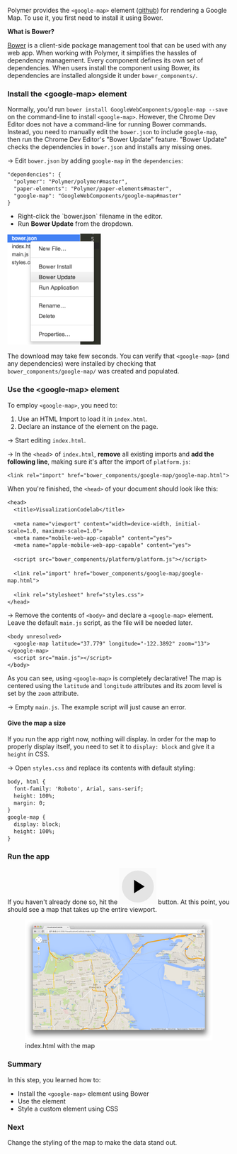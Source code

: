 <toc-element></toc-element>

Polymer provides the `<google-map>` element
([github](https://github.com/GoogleWebComponents/google-map)) for rendering a Google
Map.  To use it, you first need to install it using Bower.

<aside class="callout">
  <b>What is Bower?</b>
  <p><a href="http://bower.io/">Bower</a> is a client-side package management
      tool that can be used with any web app. When working with Polymer, it
      simplifies the hassles of dependency management. Every component defines
      its own set of dependencies. When users install the component using Bower,
      its dependencies are installed alongside it under
      <code>bower_components/</code>.</p>
</aside>

### Install the &lt;google-map> element

Normally, you'd run `bower install GoogleWebComponents/google-map --save` on the
command-line to install `<google-map>`. However, the Chrome Dev Editor does not
have a command-line for running Bower commands. Instead, you need to manually
edit the `bower.json` to include `google-map`, then run the Chrome Dev Editor's
"Bower Update" feature. "Bower Update" checks the dependencies in `bower.json`
and installs any missing ones.

&rarr; Edit `bower.json` by adding `google-map` in the `dependencies`:

    "dependencies": {
      "polymer": "Polymer/polymer#master",
      "paper-elements": "Polymer/paper-elements#master",
      "google-map": "GoogleWebComponents/google-map#master"
    }

<div class="stepbystep">
  <ul>
    <li>Right-click the `bower.json` filename in the editor.</li>
    <li>Run <b>Bower Update</b> from the dropdown.</li>
  </ul>
  <div>
    <img src="img/s2-bowerupdate.png" style="height:250px;">
  </div>
</div>

The download may take few seconds. You can verify that `<google-map>` (and any
dependencies) were installed by checking that `bower_components/google-map/` was
created and populated.

### Use the &lt;google-map> element

To employ `<google-map>`, you need to:

1. Use an HTML Import to load it in `index.html`.
2. Declare an instance of the element on the page.

&rarr; Start editing `index.html`.

&rarr; In the `<head`> of `index.html`, **remove** all existing imports and **add the following line**, making sure it's after the import of `platform.js`:

    <link rel="import" href="bower_components/google-map/google-map.html">

When you're finished, the `<head>` of your document should look like this:

    <head>
      <title>VisualizationCodelab</title>

      <meta name="viewport" content="width=device-width, initial-scale=1.0, maximum-scale=1.0">
      <meta name="mobile-web-app-capable" content="yes">
      <meta name="apple-mobile-web-app-capable" content="yes">

      <script src="bower_components/platform/platform.js"></script>
      
      <link rel="import" href="bower_components/google-map/google-map.html">

      <link rel="stylesheet" href="styles.css">
    </head>

&rarr; Remove the contents of `<body>` and declare a `<google-map>` element.
Leave the default `main.js` script, as the file will be needed later.

    <body unresolved>
      <google-map latitude="37.779" longitude="-122.3892" zoom="13"></google-map>
      <script src="main.js"></script>
    </body>

As you can see, using `<google-map>` is completely declarative! The map is
centered using the `latitude` and `longitude` attributes and its zoom level is
set by the `zoom` attribute. 

&rarr; Empty `main.js`. The example script will just cause an error.

#### Give the map a size

If you run the app right now, nothing will display. In order for the map to
properly display itself, you need to set it to `display: block` and give it a
`height` in CSS.

&rarr; Open `styles.css` and replace its contents with default styling:

    body, html {
      font-family: 'Roboto', Arial, sans-serif;
      height: 100%;
      margin: 0;
    }
    google-map {
      display: block;
      height: 100%;
    }

### Run the app

If you haven't already done so, hit the
<img src="img/runbutton.png" class="icon"> button. At this point, you should see a map that takes up the entire viewport.

<figure>
  <img src="img/s2-maptab.png">
  <figcaption>index.html with the map</figcaption>
</figure>

### Summary

In this step, you learned how to:

- Install the `<google-map>` element using Bower
- Use the element
- Style a custom element using CSS

### Next

Change the styling of the map to make the data stand out.
